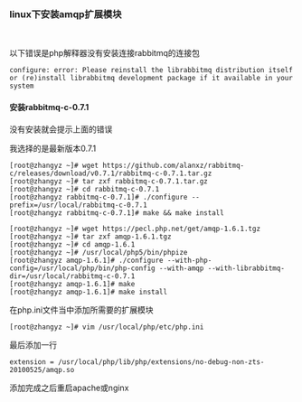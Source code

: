 ### linux下安装amqp扩展模块

<br/>

以下错误是php解释器没有安装连接rabbitmq的连接包

```shell
configure: error: Please reinstall the librabbitmq distribution itself or (re)install librabbitmq development package if it available in your system
```

#### 安装rabbitmq-c-0.7.1

没有安装就会提示上面的错误

我选择的是最新版本0.7.1

```shell
[root@zhangyz ~]# wget https://github.com/alanxz/rabbitmq-c/releases/download/v0.7.1/rabbitmq-c-0.7.1.tar.gz
[root@zhangyz ~]# tar zxf rabbitmq-c-0.7.1.tar.gz
[root@zhangyz ~]# cd rabbitmq-c-0.7.1
[root@zhangyz rabbitmq-c-0.7.1]# ./configure --prefix=/usr/local/rabbitmq-c-0.7.1
[root@zhangyz rabbitmq-c-0.7.1]# make && make install

[root@zhangyz ~]# wget https://pecl.php.net/get/amqp-1.6.1.tgz
[root@zhangyz ~]# tar zxf amqp-1.6.1.tgz
[root@zhangyz ~]# cd amqp-1.6.1
[root@zhangyz ~]# /usr/local/php5/bin/phpize
[root@zhangyz amqp-1.6.1]# ./configure --with-php-config=/usr/local/php/bin/php-config --with-amqp --with-librabbitmq-dir=/usr/local/rabbitmq-c-0.7.1
[root@zhangyz amqp-1.6.1]# make 
[root@zhangyz amqp-1.6.1]# make install
```

在php.ini文件当中添加所需要的扩展模块

```shell
[root@zhangyz ~]# vim /usr/local/php/etc/php.ini
```

最后添加一行

```shell
extension = /usr/local/php/lib/php/extensions/no-debug-non-zts-20100525/amqp.so
```

添加完成之后重启apache或nginx
